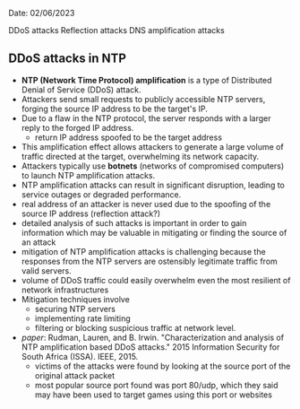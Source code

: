 Date: 02/06/2023

DDoS attacks
Reflection attacks
DNS amplification attacks

## DDoS attacks in NTP
- **NTP (Network Time Protocol) amplification** is a type of Distributed Denial of Service (DDoS) attack.
- Attackers send small requests to publicly accessible NTP servers, forging the source IP address to be the target's IP.
- Due to a flaw in the NTP protocol, the server responds with a larger reply to the forged IP address.
	- return IP address spoofed to be the target address
- This amplification effect allows attackers to generate a large volume of traffic directed at the target, overwhelming its network capacity.
- Attackers typically use **botnets** (networks of compromised computers) to launch NTP amplification attacks.
- NTP amplification attacks can result in significant disruption, leading to service outages or degraded performance.
- real address of an attacker is never used due to the spoofing of the source IP address (reflection attack?)
- detailed analysis of such attacks is important in order to gain information which may be valuable in mitigating or finding the source of an attack
- mitigation of NTP amplification attacks is challenging because the responses from the NTP servers are ostensibly legitimate traffic from valid servers.
- volume of DDoS traffic could easily overwhelm even the most resilient of network infrastructures
- Mitigation techniques involve 
	- securing NTP servers
	- implementing rate limiting
	- filtering or blocking suspicious traffic at network level.
- *paper*: Rudman, Lauren, and B. Irwin. "Characterization and analysis of NTP amplification based DDoS attacks." 2015 Information Security for South Africa (ISSA). IEEE, 2015.
	- victims of the attacks were found by looking at the source port of the original attack packet
	- most popular source port found was port 80/udp, which they said may have been used to target games using this port or websites